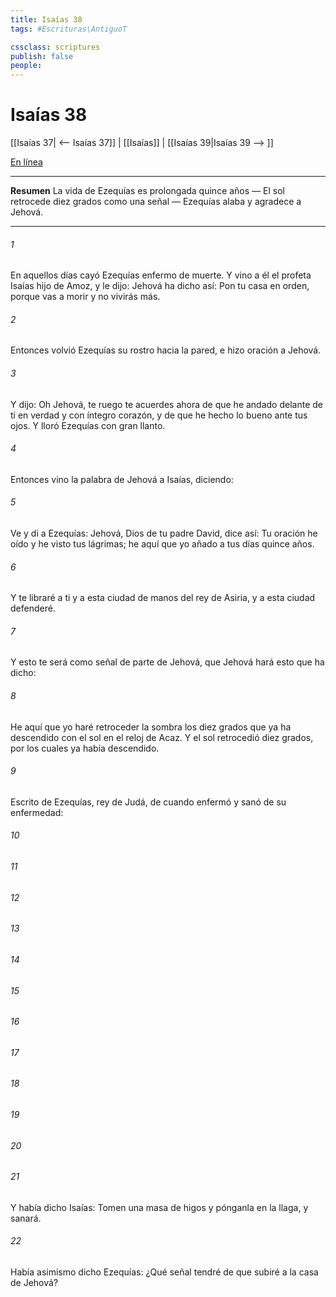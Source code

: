 ```yaml
---
title: Isaías 38
tags: #Escrituras\AntiguoT

cssclass: scriptures
publish: false
people:
---
```


# Isaías 38
[[Isaías 37| <-- Isaías 37]] | [[Isaías]] | [[Isaías 39|Isaías 39 --> ]]

[En línea](https://churchofjesuschrist.org/study/scriptures/ot/isa/38?lang=spa)

---
__Resumen__
La vida de Ezequías es prolongada quince años — El sol retrocede diez grados como una señal — Ezequías alaba y agradece a Jehová.

---
###### 1 
En aquellos días cayó Ezequías enfermo de muerte. Y vino a él el profeta Isaías hijo de Amoz, y le dijo: Jehová ha dicho así: Pon tu casa en orden, porque vas a morir y no vivirás más.

###### 2 
Entonces volvió Ezequías su rostro hacia la pared, e hizo oración a Jehová.

###### 3 
Y dijo: Oh Jehová, te ruego te acuerdes ahora de que he andado delante de ti en verdad y con íntegro corazón, y de que he hecho lo bueno ante tus ojos. Y lloró Ezequías con gran llanto.

###### 4 
Entonces vino la palabra de Jehová a Isaías, diciendo:

###### 5 
Ve y di a Ezequías: Jehová, Dios de tu padre David, dice así: Tu oración he oído y he visto tus lágrimas; he aquí que yo añado a tus días quince años.

###### 6 
Y te libraré a ti y a esta ciudad de manos del rey de Asiria, y a esta ciudad defenderé.

###### 7 
Y esto te será como señal de parte de Jehová, que Jehová hará esto que ha dicho:

###### 8 
He aquí que yo haré retroceder la sombra los diez grados que ya ha descendido con el sol en el reloj de Acaz. Y el sol retrocedió diez grados, por los cuales ya había descendido.

###### 9 
Escrito de Ezequías, rey de Judá, de cuando enfermó y sanó de su enfermedad:

###### 10 


###### 11 


###### 12 


###### 13 


###### 14 


###### 15 


###### 16 


###### 17 


###### 18 


###### 19 


###### 20 


###### 21 
Y había dicho Isaías: Tomen una masa de higos y pónganla en la llaga, y sanará.

###### 22 
Había asimismo dicho Ezequías: ¿Qué señal tendré de que subiré a la casa de Jehová?

